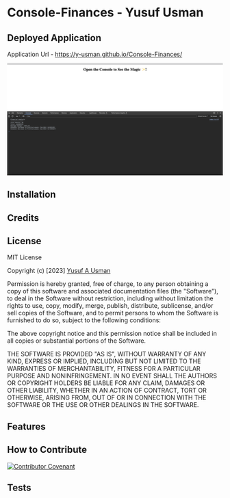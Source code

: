 # Console-Finances - Yusuf Usman

## Deployed Application
Application Url - https://y-usman.github.io/Console-Finances/

![Deployed application screenshot](/images/screenshot.png)

## Installation

## Credits

## License

MIT License

Copyright (c) [2023] [Yusuf A Usman](https://github.com/Y-usman/edxbootcamp/)

Permission is hereby granted, free of charge, to any person obtaining a copy
of this software and associated documentation files (the "Software"), to deal
in the Software without restriction, including without limitation the rights
to use, copy, modify, merge, publish, distribute, sublicense, and/or sell
copies of the Software, and to permit persons to whom the Software is
furnished to do so, subject to the following conditions:

The above copyright notice and this permission notice shall be included in all
copies or substantial portions of the Software.

THE SOFTWARE IS PROVIDED "AS IS", WITHOUT WARRANTY OF ANY KIND, EXPRESS OR
IMPLIED, INCLUDING BUT NOT LIMITED TO THE WARRANTIES OF MERCHANTABILITY,
FITNESS FOR A PARTICULAR PURPOSE AND NONINFRINGEMENT. IN NO EVENT SHALL THE
AUTHORS OR COPYRIGHT HOLDERS BE LIABLE FOR ANY CLAIM, DAMAGES OR OTHER
LIABILITY, WHETHER IN AN ACTION OF CONTRACT, TORT OR OTHERWISE, ARISING FROM,
OUT OF OR IN CONNECTION WITH THE SOFTWARE OR THE USE OR OTHER DEALINGS IN THE
SOFTWARE.


## Features



## How to Contribute

[![Contributor Covenant](https://img.shields.io/badge/Contributor%20Covenant-2.1-4baaaa.svg)](code_of_conduct.md)

## Tests
